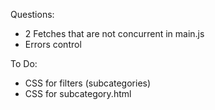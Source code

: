 Questions:
- 2 Fetches that are not concurrent in main.js
- Errors control

To Do:
- CSS for filters (subcategories)
- CSS for subcategory.html